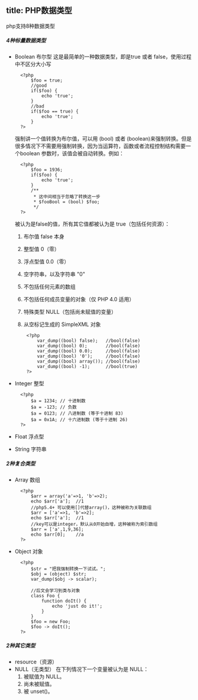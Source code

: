 title: PHP数据类型
---
php支持8种数据类型
##### 4种标量数据类型
* Boolean 布尔型
	这是最简单的一种数据类型，即是true 或者 false，使用过程中不区分大小写
		
		<?php 
			$foo = true;
			//good
			if($foo) {
				echo 'true';
			}
			//bad
			if($foo == true) {
				echo 'true';
			}
		?>

	强制讲一个值转换为布尔值，可以用 (bool) 或者 (boolean)来强制转换。但是很多情况下不需要用强制转换，因为当运算符，函数或者流程控制结构需要一个boolean 参数时，该值会被自动转换。例如：

		<?php 
			$foo = 1936;
			if($foo) {
				echo 'true';
			}
			/**
			 * 这中间相当于忽略了转换这一步
			 * $fooBool = (bool) $foo;
			 */
		?>
	被认为是false的值，所有其它值都被认为是 true（包括任何资源）：
	1. 布尔值 false 本身
	2. 整型值 0（零）
	3. 浮点型值 0.0（零）
	4. 空字符串，以及字符串 "0"
	5. 不包括任何元素的数组
	6. 不包括任何成员变量的对象（仅 PHP 4.0 适用）
	7. 特殊类型 NULL（包括尚未赋值的变量）
	8. 从空标记生成的 SimpleXML 对象

			<?php
				var_dump((bool) false);   //bool(false)
				var_dump((bool) 0);       //bool(false)
				var_dump((bool) 0.0);     //bool(false)
				var_dump((bool) '0');     //bool(false)
				var_dump((bool) array()); //bool(false)
				var_dump((bool) -1);      //bool(true)
			?>

* Integer 整型

		<?php
			$a = 1234; // 十进制数
			$a = -123; // 负数
			$a = 0123; // 八进制数 (等于十进制 83)
			$a = 0x1A; // 十六进制数 (等于十进制 26)
		?>

* Float 浮点型
* String 字符串

##### 2种复合类型
* Array 数组
		
		<?php 
			$arr = array('a'=>1, 'b'=>2);
			echo $arr['a'];  //1
			//php5.4+ 可以使用[]代替array()，这种被称为关联数组
			$arr = ['a'=>1, 'b'=>2];
			echo $arr['a'];  //1
			//key可以是integer，默认从0开始自增，这种被称为索引数组
			$arr = ['a',1,9,36];
			echo $arr[0];    //a
		?>

* Object 对象

		<?php
			$str = "把我强制转换一下试试。";
			$obj = (object) $str;
			var_dump($obj -> scalar);

			//后文会学习到类与对象 
			class Foo {
				function doIt() {
					echo 'just do it!';
				}
			}
			$foo = new Foo;
			$foo -> doIt();
		?>

##### 2种其它类型
* resource（资源）
* NULL（无类型）
在下列情况下一个变量被认为是 NULL：
	1. 被赋值为 NULL。
	2. 尚未被赋值。
	3. 被 unset()。
